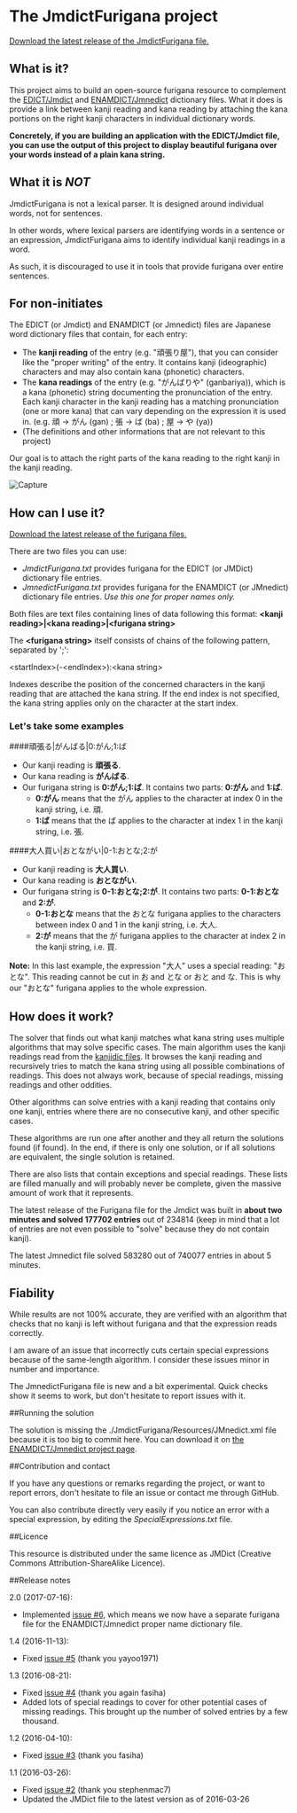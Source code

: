 # The JmdictFurigana project

[Download the latest release of the JmdictFurigana file.](https://github.com/Doublevil/JmdictFurigana/releases/latest)

## What is it?

This project aims to build an open-source furigana resource to complement the [EDICT/Jmdict](http://www.edrdg.org/jmdict/j_jmdict.html) and [ENAMDICT/Jmnedict](http://www.edrdg.org/enamdict/enamdict_doc.html) dictionary files.
What it does is provide a link between kanji reading and kana reading by attaching the kana portions on the right kanji characters in individual dictionary words.

**Concretely, if you are building an application with the EDICT/Jmdict file, you can use the output of this project to display beautiful furigana over your words instead of a plain kana string.**

## What it is *NOT*

JmdictFurigana is not a lexical parser. It is designed around individual words, not for sentences.

In other words, where lexical parsers are identifying words in a sentence or an expression, JmdictFurigana aims to identify individual kanji readings in a word.

As such, it is discouraged to use it in tools that provide furigana over entire sentences.

## For non-initiates

The EDICT (or Jmdict) and ENAMDICT (or Jmnedict) files are Japanese word dictionary files that contain, for each entry:
- The **kanji reading** of the entry (e.g. "頑張り屋"), that you can consider like the "proper writing" of the entry. It contains kanji (ideographic) characters and may also contain kana (phonetic) characters.
- The **kana readings** of the entry (e.g. "がんばりや" (ganbariya)), which is a kana (phonetic) string documenting the pronunciation of the entry. Each kanji character in the kanji reading has a matching pronunciation (one or more kana) that can vary depending on the expression it is used in. (e.g. 頑 -> がん (gan) ; 張 -> ば (ba) ; 屋 -> や (ya))
- (The definitions and other informations that are not relevant to this project)

Our goal is to attach the right parts of the kana reading to the right kanji in the kanji reading.

![Capture](http://houhou-srs.com/file/Furigana2.png)

## How can I use it?

[Download the latest release of the furigana files.](https://github.com/Doublevil/JmdictFurigana/releases/latest)

There are two files you can use:
- *JmdictFurigana.txt* provides furigana for the EDICT (or JMDict) dictionary file entries.
- *JmnedictFurigana.txt* provides furigana for the ENAMDICT (or JMnedict) dictionary file entries. *Use this one for proper names only.*

Both files are text files containing lines of data following this format:
**&lt;kanji reading>|&lt;kana reading>|&lt;furigana string>**

The **&lt;furigana string>** itself consists of chains of the following pattern, separated by ';':

&lt;startIndex>(-&lt;endIndex>):&lt;kana string>

Indexes describe the position of the concerned characters in the kanji reading that are attached the kana string.
If the end index is not specified, the kana string applies only on the character at the start index.

### Let's take some examples

####頑張る|がんばる|0:がん;1:ば
- Our kanji reading is **頑張る**.
- Our kana reading is **がんばる**.
- Our furigana string is **0:がん;1:ば**. It contains two parts: **0:がん** and **1:ば**.
  - **0:がん** means that the がん applies to the character at index 0 in the kanji string, i.e. 頑.
  - **1:ば** means that the ば applies to the character at index 1 in the kanji string, i.e. 張.

####大人買い|おとながい|0-1:おとな;2:が
- Our kanji reading is **大人買い**.
- Our kana reading is **おとながい**.
- Our furigana string is **0-1:おとな;2:が**. It contains two parts: **0-1:おとな** and **2:が**.
  - **0-1:おとな** means that the おとな furigana applies to the characters between index 0 and 1 in the kanji string, i.e. 大人.
  - **2:が** means that the が furigana applies to the character at index 2 in the kanji string, i.e. 買.

**Note:** In this last example, the expression "大人" uses a special reading: "おとな". This reading cannot be cut in お and とな or おと and な. This is why our "おとな" furigana applies to the whole expression.

## How does it work?

The solver that finds out what kanji matches what kana string uses multiple algorithms that may solve specific cases.
The main algorithm uses the kanji readings read from the [kanjidic files](http://www.csse.monash.edu.au/~jwb/kanjidic.html). It browses the kanji reading and recursively tries to match the kana string using all possible combinations of readings.
This does not always work, because of special readings, missing readings and other oddities.

Other algorithms can solve entries with a kanji reading that contains only one kanji, entries where there are no consecutive kanji, and other specific cases.

These algorithms are run one after another and they all return the solutions found (if found). In the end, if there is only one solution, or if all solutions are equivalent, the single solution is retained.

There are also lists that contain exceptions and special readings. These lists are filled manually and will probably never be complete, given the massive amount of work that it represents.

The latest release of the Furigana file for the Jmdict was built in **about two minutes and solved 177702 entries** out of 234814 (keep in mind that a lot of entries are not even possible to "solve" because they do not contain kanji).

The latest Jmnedict file solved 583280 out of 740077 entries in about 5 minutes.

## Fiability

While results are not 100% accurate, they are verified with an algorithm that checks that no kanji is left without furigana and that the expression reads correctly.

I am aware of an issue that incorrectly cuts certain special expressions because of the same-length algorithm. I consider these issues minor in number and importance.

The JmnedictFurigana file is new and a bit experimental. Quick checks show it seems to work, but don't hesitate to report issues with it.

##Running the solution

The solution is missing the ./JmdictFurigana/Resources/JMnedict.xml file because it is too big to commit here. You can download it on [the ENAMDICT/Jmnedict project page](http://www.edrdg.org/enamdict/enamdict_doc.html).

##Contribution and contact

If you have any questions or remarks regarding the project, or want to report errors, don't hesitate to file an issue or contact me through GitHub.

You can also contribute directly very easily if you notice an error with a special expression, by editing the *SpecialExpressions.txt* file.

##Licence

This resource is distributed under the same licence as JMDict (Creative Commons Attribution-ShareAlike Licence).

##Release notes

2.0 (2017-07-16):
- Implemented [issue #6](https://github.com/Doublevil/JmdictFurigana/issues/8), which means we now have a separate furigana file for the ENAMDICT/Jmnedict proper name dictionary file.

1.4 (2016-11-13):
- Fixed [issue #5](https://github.com/Doublevil/JmdictFurigana/issues/5) (thank you yayoo1971)

1.3 (2016-08-21):
- Fixed [issue #4](https://github.com/Doublevil/JmdictFurigana/issues/4) (thank you again fasiha)
- Added lots of special readings to cover for other potential cases of missing readings. This brought up the number of solved entries by a few thousand.

1.2 (2016-04-10):
- Fixed [issue #3](https://github.com/Doublevil/JmdictFurigana/issues/3) (thank you fasiha)

1.1 (2016-03-26):
- Fixed [issue #2](https://github.com/Doublevil/JmdictFurigana/issues/2) (thank you stephenmac7)
- Updated the JMDict file to the latest version as of 2016-03-26
